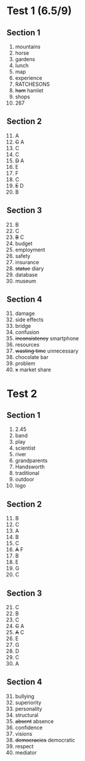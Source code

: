 # Test 1 (6.5/9)

## Section 1

1. mountains
2. horse
3. gardens
4. lunch
5. map
6. experience
7. RATCHESONS
8. ~~ham~~ hamlet
9. shops
10. 267

## Section 2

11. A
12. ~~C~~ A
13. C
14. C
15. ~~D~~ A
16. E
17. F
18. C
19. ~~E~~ D
20. B

## Section 3

21. B
22. C
23. ~~B~~ C
24. budget
25. employment
26. safety
27. insurance
28. ~~statue~~ diary
29. database
30. museum

## Section 4

31. damage
32. side effects
33. bridge
34. confusion
35. ~~inconsistency~~ smartphone
36. resources
37. ~~wasting time~~ unnecessary
38. chocolate bar
39. problem
40. ~~x~~ market share

# Test 2

## Section 1

1. 2.45
2. band
3. play
4. scientist
5. river
6. grandparents
7. Handsworth
8. traditional
9. outdoor
10. logo

## Section 2

11. B
12. C
13. A
14. B
15. C
16. ~~A~~ F
17. B
18. E
19. G
20. C

## Section 3

21. C
22. B
23. C
24. ~~C~~ A
25. ~~A~~ C
26. E
27. G
28. D
29. C
30. A

## Section 4

31. bullying
32. superiority
33. personality
34. structural
35. ~~absent~~ absence
36. confidence
37. visions
38. ~~democracies~~ democratic
39. respect
40. mediator
